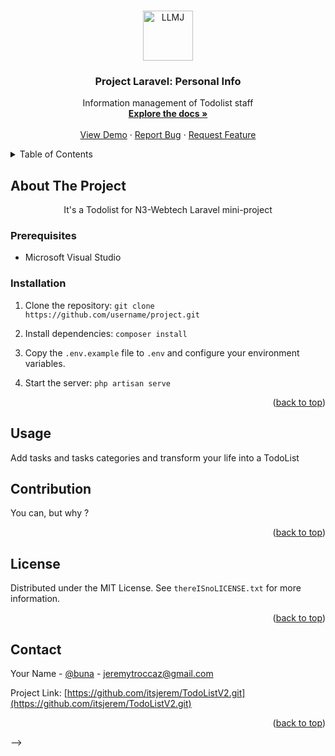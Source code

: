 <!-- Improved compatibility of back to top link: See: https://github.com/othneildrew/Best-README-Template/pull/73 -->

<a name="readme-top"></a>

<!-- PROJECT LOGO -->
<br />
<div align="center">
  <a https://github.com/tutti-dev-gang/personal-info">
    <img src="https://avatars.githubusercontent.com/u/127933072?v=4" alt="LLMJ" width="80" height="80">
  </a>

  <h3 align="center">Project Laravel: Personal Info</h3>

  <p align="center">
    Information management of Todolist staff
    <br />
    <a href="https://github.com/tutti-dev-gang/personal-info"><strong>Explore the docs »</strong></a>
    <br />
    <br />
    <a href="https://github.com/tutti-dev-gang/personal-info">View Demo</a>
    ·
    <a href="https://github.com/tutti-dev-gang/personal-info">Report Bug</a>
    ·
    <a href="https://github.com/tutti-dev-gang/personal-info">Request Feature</a>
  </p>
</div>

<!-- TABLE OF CONTENTS -->
<details>
  <summary>Table of Contents</summary>
  <ol>
    <li>
      <a href="#about-the-project">About The Project</a>
      <ul>
  <!--      <li><a href="#built-with">Built With</a></li> -->
      </ul>
    </li>
    <li>
      <a href="#installation">Installation</a>
      <ul>
        <li><a href="#prerequisites">Prerequisites</a></li>
        <li><a href="#installation">Installation</a></li>
      </ul>
    </li>
    <li><a href="#usage">Usage</a></li>
   <li><a href="#contributing">Contributing</a></li>
   <li><a href="#license">License</a></li> -->
   <li><a href="#contact">Contact</a></li>
    <!-- <li><a href="#acknowledgments">Acknowledgments</a></li> -->
  </ol>
</details>

<!-- ABOUT THE PROJECT -->

## About The Project

<p align="center">
  It's a Todolist for N3-Webtech Laravel mini-project
</p>

### Prerequisites

-   Microsoft Visual Studio
<!-- * npm

```sh
npm install npm@latest -g
```

-->

### Installation

1. Clone the repository: `git clone https://github.com/username/project.git`

2. Install dependencies: `composer install`

3. Copy the `.env.example` file to `.env` and configure your environment variables.

4. Start the server: `php artisan serve`

<p align="right">(<a href="#readme-top">back to top</a>)</p>

<!-- USAGE EXAMPLES -->

## Usage

Add tasks and tasks categories and transform your life into a TodoList

## Contribution

You can, but why ?

<p align="right">(<a href="#readme-top">back to top</a>)</p>

## License

Distributed under the MIT License. See `thereISnoLICENSE.txt` for more information.

<p align="right">(<a href="#readme-top">back to top</a>)</p>

## Contact

Your Name - [@buna](https://twitter.com/buna) - jeremytroccaz@gmail.com

Project Link: [https://github.com/itsjerem/TodoListV2.git](https://github.com/itsjerem/TodoListV2.git)

<p align="right">(<a href="#readme-top">back to top</a>)</p>

-->

<!-- ACKNOWLEDGMENTS -->
<!--
## Acknowledgments

Use this space to list resources you find helpful and would like to give credit to. I've included a few of my favorites to kick things off!

* [Choose an Open Source License](https://choosealicense.com)
* [GitHub Emoji Cheat Sheet](https://www.webpagefx.com/tools/emoji-cheat-sheet)
* [Malven's Flexbox Cheatsheet](https://flexbox.malven.co/)
* [Malven's Grid Cheatsheet](https://grid.malven.co/)
* [Img Shields](https://shields.io)
* [GitHub Pages](https://pages.github.com)
* [Font Awesome](https://fontawesome.com)
* [React Icons](https://react-icons.github.io/react-icons/search)

<p align="right">(<a href="#readme-top">back to top</a>)</p>


-->
<!-- MARKDOWN LINKS & IMAGES -->
<!-- https://www.markdownguide.org/basic-syntax/#reference-style-links -->

[contributors-shield]: https://img.shields.io/github/contributors/othneildrew/Best-README-Template.svg?style=for-the-badge
[contributors-url]: https://github.com/othneildrew/Best-README-Template/graphs/contributors
[forks-shield]: https://img.shields.io/github/forks/othneildrew/Best-README-Template.svg?style=for-the-badge
[forks-url]: https://github.com/othneildrew/Best-README-Template/network/members
[stars-shield]: https://img.shields.io/github/stars/othneildrew/Best-README-Template.svg?style=for-the-badge
[stars-url]: https://github.com/othneildrew/Best-README-Template/stargazers
[issues-shield]: https://img.shields.io/github/issues/othneildrew/Best-README-Template.svg?style=for-the-badge
[issues-url]: https://github.com/othneildrew/Best-README-Template/issues
[license-shield]: https://img.shields.io/github/license/othneildrew/Best-README-Template.svg?style=for-the-badge
[license-url]: https://github.com/othneildrew/Best-README-Template/blob/master/LICENSE.txt
[linkedin-shield]: https://img.shields.io/badge/-LinkedIn-black.svg?style=for-the-badge&logo=linkedin&colorB=555
[linkedin-url]: https://linkedin.com/in/othneildrew
[product-screenshot]: images/screenshot.png
[Next.js]: https://img.shields.io/badge/next.js-000000?style=for-the-badge&logo=nextdotjs&logoColor=white
[Next-url]: https://nextjs.org/
[React.js]: https://img.shields.io/badge/React-20232A?style=for-the-badge&logo=react&logoColor=61DAFB
[React-url]: https://reactjs.org/
[Vue.js]: https://img.shields.io/badge/Vue.js-35495E?style=for-the-badge&logo=vuedotjs&logoColor=4FC08D
[Vue-url]: https://vuejs.org/
[Angular.io]: https://img.shields.io/badge/Angular-DD0031?style=for-the-badge&logo=angular&logoColor=white
[Angular-url]: https://angular.io/
[Svelte.dev]: https://img.shields.io/badge/Svelte-4A4A55?style=for-the-badge&logo=svelte&logoColor=FF3E00
[Svelte-url]: https://svelte.dev/
[Laravel.com]: https://img.shields.io/badge/Laravel-FF2D20?style=for-the-badge&logo=laravel&logoColor=white
[Laravel-url]: https://laravel.com
[Bootstrap.com]: https://img.shields.io/badge/Bootstrap-563D7C?style=for-the-badge&logo=bootstrap&logoColor=white
[Bootstrap-url]: https://getbootstrap.com
[JQuery.com]: https://img.shields.io/badge/jQuery-0769AD?style=for-the-badge&logo=jquery&logoColor=white
[JQuery-url]: https://jquery.com
